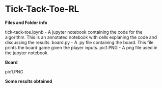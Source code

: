 # Tick-Tack-Toe-RL

**Files and Folder info**

tick-tack-toe.ipynb - A jupyter notebook containing the code for the algorithm. This is an annotated notebook with cells explaning the code and discussing the results. 
board.py - A .py file containing the board. This file prints the board game given the player inputs.
pic1.PNG - A png file used in the jupyter notebook.

**Board**

pic1.PNG

**Some results obtained**

